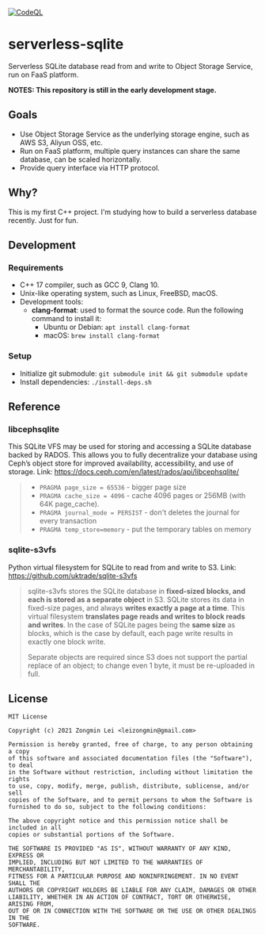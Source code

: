[![CodeQL](https://github.com/leizongmin/serverless-sqlite/actions/workflows/codeql-analysis.yml/badge.svg)](https://github.com/leizongmin/serverless-sqlite/actions/workflows/codeql-analysis.yml)

# serverless-sqlite

Serverless SQLite database read from and write to Object Storage Service, run on FaaS platform.

**NOTES: This repository is still in the early development stage.**

## Goals

- Use Object Storage Service as the underlying storage engine, such as AWS S3, Aliyun OSS, etc.
- Run on FaaS platform, multiple query instances can share the same database, can be scaled horizontally.
- Provide query interface via HTTP protocol.

## Why?

This is my first C++ project. I'm studying how to build a serverless database recently. Just for fun.

## Development

### Requirements

- C++ 17 compiler, such as GCC 9, Clang 10.
- Unix-like operating system, such as Linux, FreeBSD, macOS.
- Development tools:
  - **clang-format**: used to format the source code. Run the following command to install it:
    - Ubuntu or Debian: `apt install clang-format`
    - macOS: `brew install clang-format`

### Setup

- Initialize git submodule: `git submodule init && git submodule update`
- Install dependencies: `./install-deps.sh`

## Reference

### libcephsqlite

This SQLite VFS may be used for storing and accessing a SQLite database backed by RADOS. This allows you to fully decentralize your database using Ceph’s object store for improved availability, accessibility, and use of storage.
Link: https://docs.ceph.com/en/latest/rados/api/libcephsqlite/

> - `PRAGMA page_size = 65536` - bigger page size
> - `PRAGMA cache_size = 4096` - cache 4096 pages or 256MB (with 64K page_cache).
> - `PRAGMA journal_mode = PERSIST` - don't deletes the journal for every transaction
> - `PRAGMA temp_store=memory` - put the temporary tables on memory

### sqlite-s3vfs

Python virtual filesystem for SQLite to read from and write to S3.
Link: https://github.com/uktrade/sqlite-s3vfs

> sqlite-s3vfs stores the SQLite database in **fixed-sized blocks, and each is stored as a separate object** in S3. SQLite stores its data in fixed-size pages, and always **writes exactly a page at a time**. This virtual filesystem **translates page reads and writes to block reads and writes**. In the case of SQLite pages being the **same size** as blocks, which is the case by default, each page write results in exactly one block write.
>
> Separate objects are required since S3 does not support the partial replace of an object; to change even 1 byte, it must be re-uploaded in full.

## License

```text
MIT License

Copyright (c) 2021 Zongmin Lei <leizongmin@gmail.com>

Permission is hereby granted, free of charge, to any person obtaining a copy
of this software and associated documentation files (the "Software"), to deal
in the Software without restriction, including without limitation the rights
to use, copy, modify, merge, publish, distribute, sublicense, and/or sell
copies of the Software, and to permit persons to whom the Software is
furnished to do so, subject to the following conditions:

The above copyright notice and this permission notice shall be included in all
copies or substantial portions of the Software.

THE SOFTWARE IS PROVIDED "AS IS", WITHOUT WARRANTY OF ANY KIND, EXPRESS OR
IMPLIED, INCLUDING BUT NOT LIMITED TO THE WARRANTIES OF MERCHANTABILITY,
FITNESS FOR A PARTICULAR PURPOSE AND NONINFRINGEMENT. IN NO EVENT SHALL THE
AUTHORS OR COPYRIGHT HOLDERS BE LIABLE FOR ANY CLAIM, DAMAGES OR OTHER
LIABILITY, WHETHER IN AN ACTION OF CONTRACT, TORT OR OTHERWISE, ARISING FROM,
OUT OF OR IN CONNECTION WITH THE SOFTWARE OR THE USE OR OTHER DEALINGS IN THE
SOFTWARE.
```
